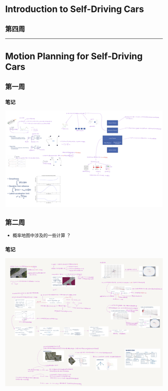 # Introduction to Self-Driving Cars

## 第四周

---

# Motion Planning for Self-Driving Cars

## 第一周

### 笔记

<img src="Motion Planning for Self-Driving Cars\one_week\motion planning.png" alt="img" style="zoom: 100%">

## 第二周

* 概率地图中涉及的一些计算 ？

### 笔记

<img src="Motion Planning for Self-Driving Cars\two_week\motion planning.png" alt="img" style="zoom: 100%">